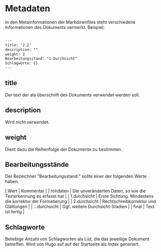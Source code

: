 Metadaten
=========


In den Metainformationen der Markdownfiles steht verschiedene Informationen des
Dokuments vermerkt. Beispiel:

```markdown

---
title: '2.2'
description: ""
weight: 2
Bearbeitungsstand: "1.Durchsicht"
Schlagworte: {}
---
```

title
-----

Der text der als überschrift des Dokuments verwendet werden soll.


description
-----------

Wird nicht verwendet.


weight
------

Dient dazu die Reihenfolge der Dokumente zu bestimmen.


Bearbeitungsstände
------------------

Der Bezeichner "Bearbeitungsstand:" sollte einer der folgenden Werte haben.

| Wert          | Kommentar |
| rohdaten      | Die unveränderten Daten, so wie die Texterkennung es erfasst hat |
| 1.durchsicht  | Erste Sichtung. Mindestens die korrektur der Formatierung |
| 2.durchsicht  | Rechtschreibkorrektur und Glättungen |
| ...durchsicht | Ggf. weitere Durchsicht-Stadien |
| final         | Text ist fertig |


Schlagworte
-----------

Beliebige Anzahl von Schlagworten als List, die das jeweilige Dokument betreffen.
Wird von Hugo auf auf der Startseite als Index generiert.